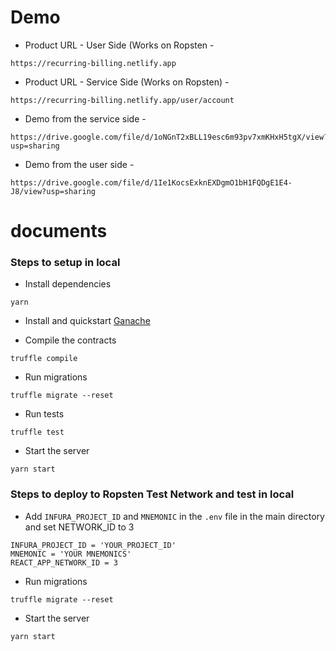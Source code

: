 # Demo
* Product URL - User Side (Works on Ropsten - 

```
https://recurring-billing.netlify.app
```

* Product URL - Service Side (Works on Ropsten) - 

```
https://recurring-billing.netlify.app/user/account
```

* Demo from the service side - 

```
https://drive.google.com/file/d/1oNGnT2xBLL19esc6m93pv7xmKHxH5tgX/view?usp=sharing
```

* Demo from the user side - 

```
https://drive.google.com/file/d/1Ie1KocsExknEXDgmO1bH1FQDgE1E4-J8/view?usp=sharing
```

# documents

### Steps to setup in local

* Install dependencies

```
yarn
```

* Install and quickstart [Ganache](https://www.trufflesuite.com/ganache) 

* Compile the contracts

```
truffle compile
```

* Run migrations

```
truffle migrate --reset
```

* Run tests

```
truffle test
```

* Start the server

```
yarn start
```

### Steps to deploy to Ropsten Test Network and test in local

* Add `INFURA_PROJECT_ID` and `MNEMONIC` in the `.env` file in the main directory and set NETWORK_ID to 3

```
INFURA_PROJECT_ID = 'YOUR_PROJECT_ID'
MNEMONIC = 'YOUR MNEMONICS'
REACT_APP_NETWORK_ID = 3
```

* Run migrations

```
truffle migrate --reset
```

* Start the server

```
yarn start
```